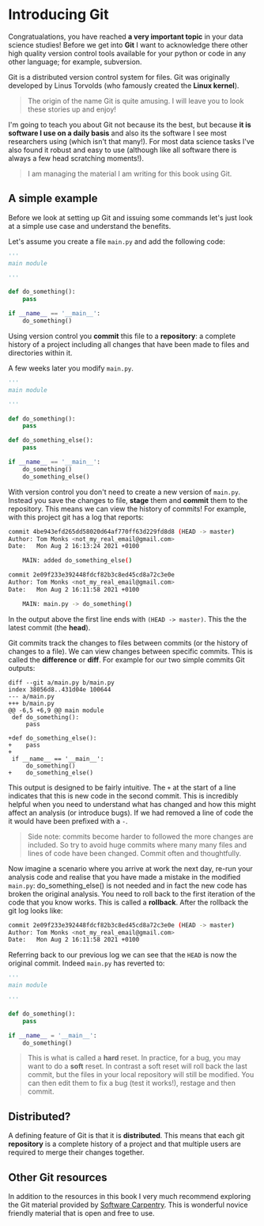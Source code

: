 # Introducing Git

Congratualations, you have reached **a very important topic** in your data science studies!  Before we get into **Git** I want to acknowledge there other high quality version control tools available for your python or code in any other language; for example, subversion.

Git is a distributed version control system for files.  Git was originally developed by Linus Torvolds (who famously created the **Linux kernel**).

> The origin of the name Git is quite amusing.  I will leave you to look these stories up and enjoy!

I'm going to teach you about Git not because its the best, but because **it is software I use on a daily basis** and also its the software I see most researchers using (which isn't that many!). For most data science tasks I've also found it robust and easy to use (although like all software there is always a few head scratching moments!).  

> I am managing the material I am writing for this book using Git. 

## A simple example

Before we look at setting up Git and issuing some commands let's just look at a simple use case and understand the benefits.

Let's assume you create a file `main.py` and add the following code:

```python
'''
main module

'''

def do_something():
    pass

if __name__ == '__main__':
    do_something()
```

Using version control you **commit** this file to a **repository**: a complete history of a project including all changes that have been made to files and directories within it. 

A few weeks later you modify `main.py`. 

```python
'''
main module

'''

def do_something():
    pass

def do_something_else():
    pass

if __name__ == '__main__':
    do_something()
    do_something_else()
```

With version control you don't need to create a new version of `main.py`.  Instead you save the changes to file, **stage** them and **commit** them to the repository.   This means we can view the history of commits!  For example, with this project git has a log that reports:

```bash
commit 4be943efd265dd58020d64af770ff63d229fd8d8 (HEAD -> master)
Author: Tom Monks <not_my_real_email@gmail.com>
Date:   Mon Aug 2 16:13:24 2021 +0100

    MAIN: added do_something_else()

commit 2e09f233e392448fdcf82b3c8ed45cd8a72c3e0e
Author: Tom Monks <not_my_real_email@gmail.com>
Date:   Mon Aug 2 16:11:58 2021 +0100

    MAIN: main.py -> do_something()

```

In the output above the first line ends with `(HEAD -> master)`. This the the latest commit (the **head**).

Git commits track the changes to files between commits (or the history of changes to a file).  We can view changes between specific commits. This is called the **difference** or **diff**. For example for our two simple commits Git outputs:

```shell
diff --git a/main.py b/main.py
index 38056d8..431d04e 100644
--- a/main.py
+++ b/main.py
@@ -6,5 +6,9 @@ main module
 def do_something():
     pass
 
+def do_something_else():
+    pass
+
 if __name__ == '__main__':
     do_something()
+    do_something_else()

```

This output is designed to be fairly intuitive.  The `+` at the start of a line indicates that this is new code in the second commit.  This is incredibly helpful when you need to understand what has changed and how this might affect an analysis (or introduce bugs). If we had removed a line of code the it would have been prefixed with a `-`.

> Side note: commits become harder to followed the more changes are included.  So try to avoid huge commits where many many files and lines of code have been changed.  Commit often and thoughtfully.

Now imagine a scenario where you arrive at work the next day, re-run your analysis code and realise that you have made a mistake in the modified `main.py`: do_something_else() is  not needed and in fact the new code has broken the original analysis.  You need to roll back to the first iteration of the code that you know works.  This is called a **rollback**. After the rollback the git log looks like:

```bash
commit 2e09f233e392448fdcf82b3c8ed45cd8a72c3e0e (HEAD -> master)
Author: Tom Monks <not_my_real_email@gmail.com>
Date:   Mon Aug 2 16:11:58 2021 +0100
```
Referring back to our previous log we can see that the `HEAD` is now the original commit. Indeed `main.py` has reverted to:

```python
'''
main module

'''

def do_something():
    pass

if __name__ = '__main__':
    do_something()
```

> This is what is called a **hard** reset.  In practice, for a bug, you may want to do a **soft** reset.  In contrast a soft reset will roll back the last commit, but the files in your local repository will still be modified.  You can then edit them to fix a bug (test it works!), restage and then commit.   

## Distributed?

A defining feature of Git is that it is **distributed**.  This means that each git **repository** is a complete history of a project and that multiple users are required to merge their changes together.   

## Other Git resources

In addition to the resources in this book I very much recommend exploring the Git material provided by [Software Carpentry](https://swcarpentry.github.io/git-novice/).  This is wonderful novice friendly material that is open and free to use.
